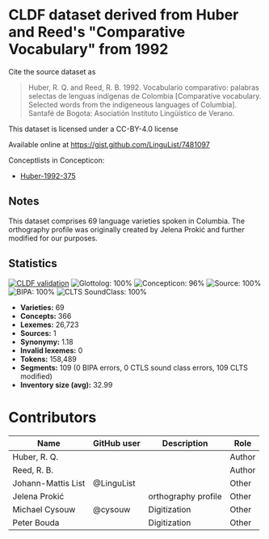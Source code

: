 # CLDF dataset derived from Huber and Reed's "Comparative Vocabulary" from 1992

Cite the source dataset as

> Huber, R. Q. and Reed, R. B. 1992. Vocabulario comparativo: palabras selectas de lenguas indígenas de Colombia [Comparative vocabulary. Selected words from the indigeneous languages of Columbia]. Santafé de Bogota: Asociatión Instituto Lingüístico de Verano.

This dataset is licensed under a CC-BY-4.0 license

Available online at https://gist.github.com/LinguList/7481097


Conceptlists in Concepticon:
- [Huber-1992-375](https://concepticon.clld.org/contributions/Huber-1992-375)
## Notes

This dataset comprises 69 language varieties spoken in Columbia. The orthography profile was originally created by Jelena Prokić and further modified for our purposes.



## Statistics


[![CLDF validation](https://github.com/lexibank/hubercolumbian/workflows/CLDF-validation/badge.svg)](https://github.com/lexibank/hubercolumbian/actions?query=workflow%3ACLDF-validation)
![Glottolog: 100%](https://img.shields.io/badge/Glottolog-100%25-brightgreen.svg "Glottolog: 100%")
![Concepticon: 96%](https://img.shields.io/badge/Concepticon-96%25-green.svg "Concepticon: 96%")
![Source: 100%](https://img.shields.io/badge/Source-100%25-brightgreen.svg "Source: 100%")
![BIPA: 100%](https://img.shields.io/badge/BIPA-100%25-brightgreen.svg "BIPA: 100%")
![CLTS SoundClass: 100%](https://img.shields.io/badge/CLTS%20SoundClass-100%25-brightgreen.svg "CLTS SoundClass: 100%")

- **Varieties:** 69
- **Concepts:** 366
- **Lexemes:** 26,723
- **Sources:** 1
- **Synonymy:** 1.18
- **Invalid lexemes:** 0
- **Tokens:** 158,489
- **Segments:** 109 (0 BIPA errors, 0 CTLS sound class errors, 109 CLTS modified)
- **Inventory size (avg):** 32.99

# Contributors

Name | GitHub user | Description | Role
--- | --- | --- | ---
Huber, R. Q. | | | Author
Reed, R. B. | | | Author
Johann-Mattis List | @LinguList | | Other 
Jelena Prokić | | orthography profile | Other
Michael Cysouw | @cysouw | Digitization | Other
Peter Bouda | | Digitization | Other


